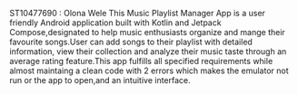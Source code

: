 ST10477690 : Olona Wele
This Music Playlist Manager App is a user friendly Android application built with Kotlin and Jetpack Compose,designated to help music enthusiasts organize and mange their favourite songs.User can add songs to their playlist with detailed information, view their collection and analyze their music taste through an average rating feature.This app fulfills all specified requirements while almost maintaing a clean code with 2 errors which makes the emulator not run or the app to open,and an intuitive interface.
